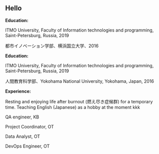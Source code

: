 ## Hello

<!--
**anuushka/anuushka** is a ✨ _special_ ✨ repository because its `README.md` (this file) appears on your GitHub profile.
-->

**Education:**

ITMO University, Faculty of Information technologies and programming, Saint-Petersburg, Russia, 2019

都市イノベーション学部、横浜国立大学、2016

<!--
**anuushka/anuushka** is a ✨ _special_ ✨ repository because its `README.md` (this file) appears on your GitHub profile.
-->

**Education:**

ITMO University, Faculty of Information technologies and programming, Saint-Petersburg, Russia, 2019

人間教育科学部、Yokohama National University, Yokohama, Japan, 2016

**Experience:**

Resting and enjoying life after burnout (燃え尽き症候群) for a temporary time. 
Teaching English (Japanese) as a hobby at the moment kkk

QA engineer, KB

Project Coordinator, OT 

Data Analyst, OT 

DevOps Engineer, OT 
